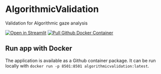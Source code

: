 # AlgorithmicValidation
Validation for Algorithmic gaze analysis

[![Open in Streamlit](https://static.streamlit.io/badges/streamlit_badge_black_white.svg)](https://share.streamlit.io/footballdaniel/algorithmicvalidation/main/validation.py) [![Pull Github Docker Container](https://github.com/footballdaniel/algorithmicvalidation/workflows/ci/badge.svg)](https://github.com/users/footballdaniel/packages/container/package/algorithmicvalidation)

## Run app with Docker
The application is available as a Github container package. It can be run locally with `docker run -p 8501:8501 algorithmicvalidation:latest`.


